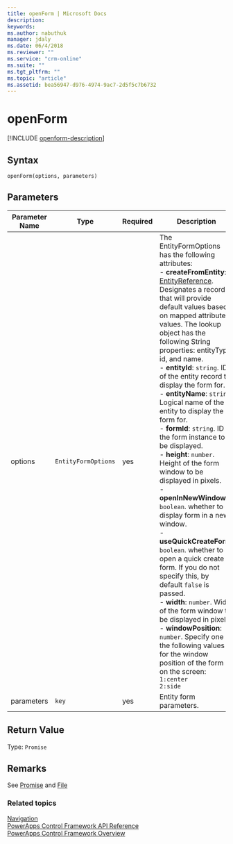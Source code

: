 ```yaml
---
title: openForm | Microsoft Docs
description: 
keywords:
ms.author: nabuthuk
manager: jdaly
ms.date: 06/4/2018
ms.reviewer: ""
ms.service: "crm-online"
ms.suite: ""
ms.tgt_pltfrm: ""
ms.topic: "article"
ms.assetid: bea56947-d976-4974-9ac7-2d5f5c7b6732
---
```


# openForm

[!INCLUDE [openform-description](includes/openform-description.md)]

## Syntax

`openForm(options, parameters)`

## Parameters

| Parameter Name|Type|Required|Description|
| ------------- |----|--------|-----------|
|options|`EntityFormOptions`|yes|The EntityFormOptions has the following attributes:<br/>- **createFromEntity**: [EntityReference](../entityreference.md). Designates a record that will provide default values based on mapped attribute values. The lookup object has the following String properties: entityType, id, and name. <br/>- **entityId**: `string`. ID of the entity record to display the form for.<br/>- **entityName**: `string`. Logical name of the entity to display the form for.<br/>- **formId**: `string`. ID of the form instance to be displayed.<br/>- **height**: `number`. Height of the form window to be displayed in pixels.<br/>- **openInNewWindow**: `boolean`. whether to display form in a new window.<br/>- **useQuickCreateForm**: `boolean`. whether to open a quick create form. If you do not specify this, by default `false` is passed.<br/>- **width**: `number`. Width of the form window to be displayed in pixels.<br/>- **windowPosition**: `number`. Specify one of the following values for the window position of the form on the screen: `1:center` <br/> `2:side`|
|parameters|`key`|yes|Entity form parameters.|

## Return Value

Type: `Promise`

## Remarks

See [Promise](https://developer.mozilla.org/docs/Web/JavaScript/Reference/Global_Objects/Promise) and [File](https://developer.mozilla.org/docs/Web/API/File)

### Related topics

[Navigation](../navigation.md)<br />
[PowerApps Control Framework API Reference](../index.md)<br />
[PowerApps Control Framework Overview](../../overview.md)<br />
